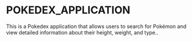 # POKEDEX_APPLICATION
This is a Pokedex application that allows users to search for Pokémon and view detailed information about their height, weight, and type..
